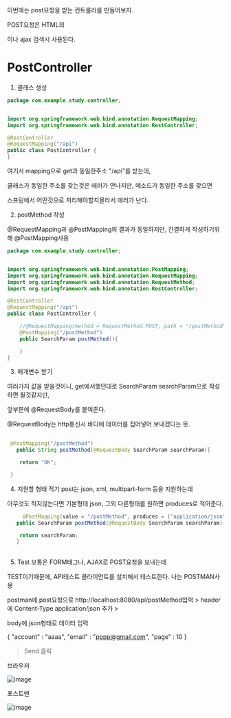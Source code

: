 이번에는 post요청을 받는 컨트롤러를 만들어보자.

POST요청은 HTML의 <Form>이나 ajax 검색시 사용된다.
# PostController

1. 클래스 생성

```java
package com.example.study.controller;


import org.springframework.web.bind.annotation.RequestMapping;
import org.springframework.web.bind.annotation.RestController;

@RestController
@RequestMapping("/api")
public class PostController {
}


```

여기서 mapping으로 get과 동일한주소 "/api"를 받는데,

클래스가 동일한 주소를 갖는것은 에러가 안나지만, 메소드가 동일한 주소를 갖으면

스프링에서 어떤것으로 처리해야할지몰라서 에러가 난다.

2. postMethod 작성

@RequestMapping과 @PostMapping의 결과가 동일하지만, 간결하게 작성하기위해 @PostMapping사용

```java
package com.example.study.controller;


import org.springframework.web.bind.annotation.PostMapping;
import org.springframework.web.bind.annotation.RequestMapping;
import org.springframework.web.bind.annotation.RequestMethod;
import org.springframework.web.bind.annotation.RestController;

@RestController
@RequestMapping("/api")
public class PostController {

    //@RequestMapping(method = RequestMethod.POST, path = "/postMethod" ) postMapping과 동일.
    @PostMapping("/postMethod")
    public SearchParam postMethod(){

    }
}

```
 3. 매개변수 받기
  
 여러가지 값을 받을것이니, get에서했던대로 SearchParam searchParam으로 작성하면 될것같지만,
  
 앞부분에 @RequestBody를 붙여준다.
  
 @RequestBody는 http통신시 바디에 데이터를 집어넣어 보내겠다는 뜻.
  
 ```java   
  
  @PostMapping("/postMethod")
    public String postMethod(@RequestBody SearchParam searchParam){

     return "OK";

  }  
  ```
4. 지원할 형태 적기
 post는 json, xml, multipart-form 등을 지원하는데
  
 아무것도 적지않는다면 기본형태 json, 그외 다른형태를 원하면 produces로 적어준다.
  
 ```java
      @PostMapping(value = "/postMethod", produces = {"application/json"} )
    public SearchParam postMethod(@RequestBody SearchParam searchParam){

     return searchParam;
    }
      
 ```
    
5. Test
보통은 FORM태그나, AJAX로 POST요청을 보내는데
    
TEST이기때문에, API테스트 클라이언트를 설치해서 테스트한다. 나는 POSTMAN사용
   
    
postman에 post요청으로 http://localhost:8080/api/postMethod입력 > header에 Content-Type application/json 추가 >
    
body에 json형태로 데이터 입력   
    
{
    "account" : "aaaa",
    "email" : "pppp@gmail.com",
    "page" : 10
}

> Send 클릭
    
브라우저 
    
![image](https://user-images.githubusercontent.com/85108615/195795813-b7912a36-d329-476f-b8cf-a0d83ea28204.png)

    
포스트맨
    
![image](https://user-images.githubusercontent.com/85108615/195795898-aae9e96b-fd47-474d-ae69-aefa188bc72b.png)


    
    
    
    
    
    
  
  
